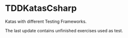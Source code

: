 # TDDKatasCsharp
Katas with different Testing Frameworks.

The last update contains unfinished exercises used as test.
